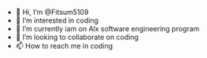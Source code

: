- 👋 Hi, I’m @Fitsum5109
- 👀 I’m interested in coding
- 🌱 I’m currently iam on Alx software engineering program 
- 💞️ I’m looking to collaborate on coding
- 📫 How to reach me in coding

<!---
Fitsum5109/Fitsum5109 is a ✨ special ✨ repository because its `README.md` (this file) appears on your GitHub profile.
You can click the Preview link to take a look at your changes.
--->
